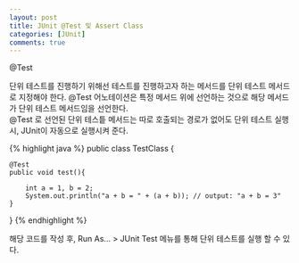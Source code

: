 ```yaml
---
layout: post
title: JUnit @Test 및 Assert Class
categories: [JUnit]
comments: true
---
```


@Test

단위 테스트를 진행하기 위해선 테스트를 진행하고자 하는 메서드를 단위 테스트 메서드로 지정해야 한다. @Test 어노테이션은 특정 메서드 위에 선언하는 것으로 해당 메서드가 단위 테스트 메서드임을 선언한다.  
@Test 로 선언된 단위 테스틑 메서드는 따로 호출되는 경로가 없어도 단위 테스트 실행 시, JUnit이 자동으로 실행시켜 준다.

{% highlight java %}
public class TestClass {

    @Test
    public void test(){

        int a = 1, b = 2;
        System.out.println("a + b = " + (a + b)); // output: "a + b = 3"
    }
}
{% endhighlight %}

해당 코드를 작성 후, Run As... > JUnit Test 메뉴를 통해 단위 테스트를 실행 할 수 있다.